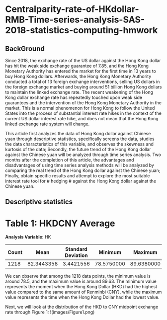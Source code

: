 # Centralparity-rate-of-HKdollar-RMB-Time-series-analysis-SAS-2018-statistics-computing-hmwork

## BackGround
Since 2018, the exchange rate of the US dollar against the Hong Kong dollar has hit the weak side exchange guarantee of 7.85, and the Hong Kong Monetary Authority has entered the market for the first time in 13 years to buy Hong Kong dollars. Afterwards, the Hong Kong Monetary Authority conducted a total of 13 foreign exchange interventions, selling US dollars in the foreign exchange market and buying around 51 billion Hong Kong dollars to maintain the linked exchange rate. The recent weakening of the Hong Kong dollar exchange rate has repeatedly touched upon weak side guarantees and the intervention of the Hong Kong Monetary Authority in the market. This is a normal phenomenon for Hong Kong to follow the United States into the process of substantial interest rate hikes in the context of the current US dollar interest rate hike, and does not mean that the Hong Kong linked exchange rate system will change.

This article first analyzes the data of Hong Kong dollar against Chinese yuan through descriptive statistics, specifically screens the data, studies the data characteristics of this variable, and observes the skewness and kurtosis of the data; Secondly, the future trend of the Hong Kong dollar against the Chinese yuan will be analyzed through time series analysis. Two months after the completion of this article, the advantages and disadvantages of using time series analysis methods will be analyzed by comparing the real trend of the Hong Kong dollar against the Chinese yuan; Finally, obtain specific results and attempt to explore the most suitable interest rate tool for # hedging # against the Hong Kong dollar against the Chinese yuan.



## Descriptive statistics


# Table 1: HKDCNY Average  
**Analysis Variable:** HK  

| Count | Mean      | Standard Deviation | Minimum   | Maximum   |
|-------|-----------|--------------------|-----------|-----------|
| 1218  | 82.3443358 | 3.4421556          | 78.5750000 | 89.6380000 |


We can observe that among the 1218 data points, the minimum value is around 78.5, and the maximum value is around 89.63. The minimum value represents the moment when the Hong Kong Dollar (HKD) had the highest value compared to the same amount of Renminbi (CNY), while the maximum value represents the time when the Hong Kong Dollar had the lowest value.

Next, we will look at the distribution of the HKD to CNY midpoint exchange rate through Figure 1:
!(images/Figure1.png)

